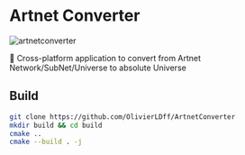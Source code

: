 # Artnet Converter

![artnetconverter](https://user-images.githubusercontent.com/17255804/96374016-6e54e980-1170-11eb-83e4-b94e839bbe2c.gif)

🧮 Cross-platform application to convert from Artnet Network/SubNet/Universe to absolute Universe

## Build

``` bash
git clone https://github.com/OlivierLDff/ArtnetConverter
mkdir build && cd build
cmake ..
cmake --build . -j
```